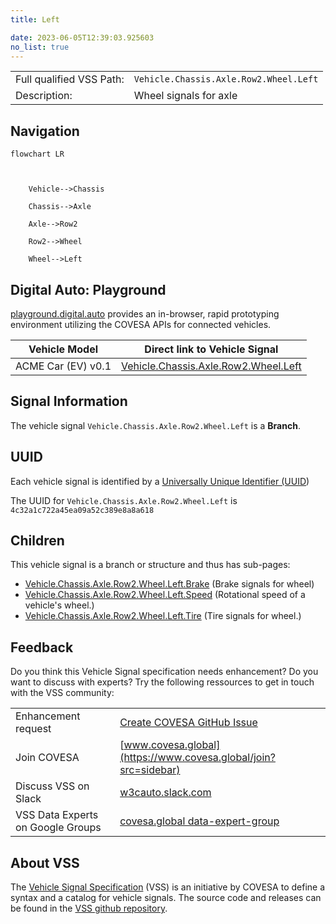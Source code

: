 ```yaml
---
title: Left

date: 2023-06-05T12:39:03.925603
no_list: true
---
```



| | |
|---|---|
| Full qualified VSS Path: | `Vehicle.Chassis.Axle.Row2.Wheel.Left` |
| Description: | Wheel signals for axle |

## Navigation

```mermaid
flowchart LR



    Vehicle-->Chassis

    Chassis-->Axle

    Axle-->Row2

    Row2-->Wheel

    Wheel-->Left

```


## Digital Auto: Playground

[playground.digital.auto](http://digital.auto) provides an in-browser, rapid prototyping environment utilizing the COVESA APIs for connected vehicles. 

| Vehicle Model | Direct link to Vehicle Signal |
|---|---|
| ACME Car (EV) v0.1 | [Vehicle.Chassis.Axle.Row2.Wheel.Left](https://digitalauto.netlify.app/model/STLWzk1WyqVVLbfymb4f/cvi/list/Vehicle.Chassis.Axle.Row2.Wheel.Left/) |


## Signal Information




The vehicle signal `Vehicle.Chassis.Axle.Row2.Wheel.Left` is a **Branch**.





## UUID

Each vehicle signal is identified by a [Universally Unique Identifier (UUID](https://en.wikipedia.org/wiki/Universally_unique_identifier))

The UUID for `Vehicle.Chassis.Axle.Row2.Wheel.Left` is `4c32a1c722a45ea09a52c389e8a8a618`

## Children

This vehicle signal is a branch or structure and thus has sub-pages:

- [Vehicle.Chassis.Axle.Row2.Wheel.Left.Brake](brake/) (Brake signals for wheel)
- [Vehicle.Chassis.Axle.Row2.Wheel.Left.Speed](speed/) (Rotational speed of a vehicle's wheel.)
- [Vehicle.Chassis.Axle.Row2.Wheel.Left.Tire](tire/) (Tire signals for wheel.)


## Feedback

Do you think this Vehicle Signal specification needs enhancement? Do you want to discuss with experts? Try the following ressources to get in touch with the VSS community:

| | |
|---|---|
| Enhancement request | [Create COVESA GitHub Issue](https://github.com/COVESA/vehicle_signal_specification/issues/new?body=Please+describe+your+feedback&title=Signal+feedback+Vehicle.Chassis.Axle.Row2.Wheel.Left) |
| Join COVESA | [www.covesa.global](https://www.covesa.global/join?src=sidebar) |
| Discuss VSS on Slack | [w3cauto.slack.com](http://w3cauto.slack.com/) |
| VSS Data Experts on Google Groups | [covesa.global data-expert-group](https://groups.google.com/a/covesa.global/g/data-expert-group) |

## About VSS

The [Vehicle Signal Specification](https://covesa.github.io/vehicle_signal_specification/) (VSS)
is an initiative by COVESA to define a syntax and a catalog for vehicle signals.
The source code and releases can be found in the [VSS github repository](https://github.com/COVESA/vehicle_signal_specification).


